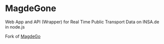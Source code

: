 # MagdeGone
Web App and API (Wrapper) for Real Time Public Transport Data on INSA.de in node.js

Fork of [MagdeGo](https://github.com/code-for-magdeburg/magdego-server)
